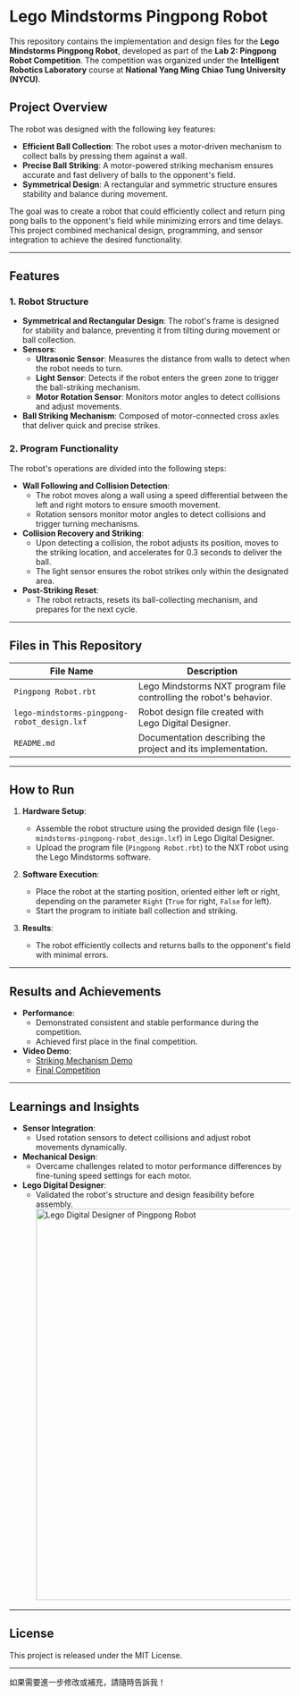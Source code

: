 # Lego Mindstorms Pingpong Robot

This repository contains the implementation and design files for the **Lego Mindstorms Pingpong Robot**, developed as part of the **Lab 2: Pingpong Robot Competition**. The competition was organized under the **Intelligent Robotics Laboratory** course at **National Yang Ming Chiao Tung University (NYCU)**.

## Project Overview

The robot was designed with the following key features:
- **Efficient Ball Collection**: The robot uses a motor-driven mechanism to collect balls by pressing them against a wall.
- **Precise Ball Striking**: A motor-powered striking mechanism ensures accurate and fast delivery of balls to the opponent's field.
- **Symmetrical Design**: A rectangular and symmetric structure ensures stability and balance during movement.

The goal was to create a robot that could efficiently collect and return ping pong balls to the opponent's field while minimizing errors and time delays. This project combined mechanical design, programming, and sensor integration to achieve the desired functionality.

---

## Features

### 1. Robot Structure
- **Symmetrical and Rectangular Design**: The robot's frame is designed for stability and balance, preventing it from tilting during movement or ball collection.
- **Sensors**:
  - **Ultrasonic Sensor**: Measures the distance from walls to detect when the robot needs to turn.
  - **Light Sensor**: Detects if the robot enters the green zone to trigger the ball-striking mechanism.
  - **Motor Rotation Sensor**: Monitors motor angles to detect collisions and adjust movements.
- **Ball Striking Mechanism**: Composed of motor-connected cross axles that deliver quick and precise strikes.

### 2. Program Functionality
The robot's operations are divided into the following steps:
- **Wall Following and Collision Detection**:
  - The robot moves along a wall using a speed differential between the left and right motors to ensure smooth movement.
  - Rotation sensors monitor motor angles to detect collisions and trigger turning mechanisms.
- **Collision Recovery and Striking**:
  - Upon detecting a collision, the robot adjusts its position, moves to the striking location, and accelerates for 0.3 seconds to deliver the ball.
  - The light sensor ensures the robot strikes only within the designated area.
- **Post-Striking Reset**:
  - The robot retracts, resets its ball-collecting mechanism, and prepares for the next cycle.

---

## Files in This Repository

| File Name                             | Description                                                                 |
|---------------------------------------|-----------------------------------------------------------------------------|
| `Pingpong Robot.rbt`                  | Lego Mindstorms NXT program file controlling the robot's behavior.          |
| `lego-mindstorms-pingpong-robot_design.lxf` | Robot design file created with Lego Digital Designer.                         |
| `README.md`                           | Documentation describing the project and its implementation.                |

---

## How to Run

1. **Hardware Setup**:
   - Assemble the robot structure using the provided design file (`lego-mindstorms-pingpong-robot_design.lxf`) in Lego Digital Designer.
   - Upload the program file (`Pingpong Robot.rbt`) to the NXT robot using the Lego Mindstorms software.

2. **Software Execution**:
   - Place the robot at the starting position, oriented either left or right, depending on the parameter `Right` (`True` for right, `False` for left).
   - Start the program to initiate ball collection and striking.

3. **Results**:
   - The robot efficiently collects and returns balls to the opponent's field with minimal errors.

---

## Results and Achievements

- **Performance**:
  - Demonstrated consistent and stable performance during the competition.
  - Achieved first place in the final competition.
- **Video Demo**:
  - [Striking Mechanism Demo](https://youtube.com/shorts/Xh3lH8HGwqA)
  - [Final Competition](https://youtu.be/6f9M96ofsps)

---

## Learnings and Insights

- **Sensor Integration**:
  - Used rotation sensors to detect collisions and adjust robot movements dynamically.
- **Mechanical Design**:
  - Overcame challenges related to motor performance differences by fine-tuning speed settings for each motor.
- **Lego Digital Designer**:
  - Validated the robot's structure and design feasibility before assembly.
    <img src="https://github.com/user-attachments/assets/65779e12-9556-4861-9265-424882be1440" alt="Lego Digital Designer of Pingpong Robot" width="700"/>


---

## License

This project is released under the MIT License.

---

如果需要進一步修改或補充，請隨時告訴我！

